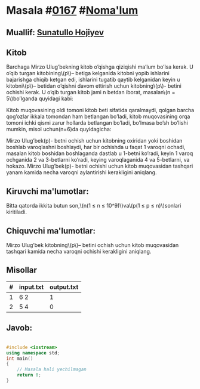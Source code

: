 
<h1>Masala #<a href="https://robocontest.uz/tasks/0167">0167</a> #<a href="https://robocontest.uz/tasks?category=1">Noma'lum</a></h1>
<h2> Muallif: <a href="https://robocontest.uz/profile/sunnat">Sunatullo Hojiyev</a></h2>
<h2>Kitob</h2>
<p>Barchaga Mirzo Ulug’bekning kitob o’qishga qiziqishi ma’lum bo’lsa kerak. U o’qib turgan kitobining\(p\)– betiga kelganida kitobni yopib ishlarini bajarishga chiqib ketgan edi, ishlarini tugatib qaytib kelganidan keyin u kitobni\(p\)– betidan o’qishni davom ettirish uchun kitobning\(p\)- betini ochishi kerak. U o’qib turgan kitob jami n betdan iborat, masalan\(n = 5\)bo’lganda quyidagi kabi:

Kitob muqovasining oldi tomoni kitob beti sifatida qaralmaydi, qolgan barcha qog’ozlar ikkala tomondan ham betlangan bo’ladi, kitob muqovasining orqa tomoni ichki qismi zarur hollarda betlangan bo’ladi, bo’lmasa bo’sh bo’lishi mumkin, misol uchun\(n=6\)da quyidagicha:

Mirzo Ulug’bek\(p\)- betni ochish uchun kitobning oxiridan yoki boshidan boshlab varoqlashni boshlaydi, har bir ochishda u faqat 1 varoqni ochadi, masalan kitob boshidan boshlaganda dastlab u 1-betni ko’radi, keyin 1 varoq ochganida 2 va 3-betlarni ko’radi, keying varoqlaganida 4 va 5-betlarni, va hokazo. Mirzo Ulug’bek\(p\)- betni ochishi uchun kitob muqovasidan tashqari yanam kamida necha varoqni aylantirishi kerakligini aniqlang.</p>
<h2>Kiruvchi ma'lumotlar:</h2>
<p>Bitta qatorda ikkita butun son,\(n(1 ≤ n ≤ 10^9)\)va\(p(1 ≤ p ≤ n)\)sonlari kiritiladi.</p>
<h2>Chiquvchi ma'lumotlar:</h2>
<p>Mirzo Ulug’bek kitobning\(p\)– betini ochish uchun kitob muqovasidan tashqari kamida necha varoqni ochishi kerakligini aniqlang.</p>
<h2>Misollar</h2>
<table>
    <thead>
        <tr>
            <th>#</th>
            <th>input.txt</th>
            <th>output.txt</th>
        </tr>
    </thead>
    <tbody>
            <tr>
                <td>1</td>
                <td>6 2</td>
                <td>1</td>
            </tr>
            <tr>
                <td>2</td>
                <td>5 4</td>
                <td>0</td>
            </tr>
    </tbody>
    </table>
    
<h2>Javob:</h2>

######
```cpp
#include <iostream>
using namespace std;
int main()
{
    // Masala hali yechilmagan
    return 0;
}
```
